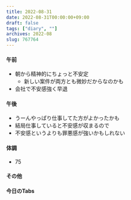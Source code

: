 ```yaml
---
title: 2022-08-31
date: 2022-08-31T00:00:00+09:00
draft: false
tags: ["diary", ""]
archives: 2022-08
slug: 767764
---
```

#### 午前
- 朝から精神的にちょっと不安定
  - 新しい案件が両方とも微妙だからなのかも
- 会社で不安感強く早退
#### 午後
- うーんやっぱり仕事してた方がよかったかも
- 結局仕事していると不安感が収まるので
- 不安感というよりも罪悪感が強いかもしれない
#### 体調
- 75
#### その他
#### 今日のTabs